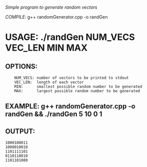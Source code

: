 *Simple program to generate random vectors*

*COMPILE*: g++ randomGenerator.cpp -o randGen

# USAGE: ./randGen NUM_VECS VEC_LEN MIN MAX

## OPTIONS:
        NUM_VECS: number of vectors to be printed to stdout
        VEC_LEN:  length of each vector
        MIN:      smallest possible random number to be generated
        MAX:      largest possible random number to be generated

## EXAMPLE: g++ randomGenerator.cpp -o randGen && ./randGen 5 10 0 1

## OUTPUT:
    1000100011
    1000010010
    1101111101
    0110110010
    1101101000
